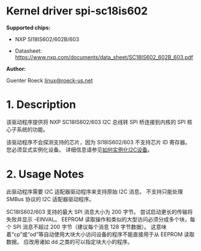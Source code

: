 
# Kernel driver spi-sc18is602

**Supported chips:**

- NXP SI18IS602/602B/603

- Datasheet: <https://www.nxp.com/documents/data_sheet/SC18IS602_602B_603.pdf>

**Author:**

Guenter Roeck <linux@roeck-us.net>


# 1. Description

该驱动程序提供将 NXP SC18IS602/603 I2C 总线转 SPI 桥连接到内核的 SPI 核心子系统的功能。

该驱动程序不会探测支持的芯片，因为 SI18IS602/603 不支持芯片 ID 寄存器。 您必须显式实例化设备。 详细信息请参见[如何实例化I2C设备](../i2c/intr_i2c_instantiate.md)。


# 2. Usage Notes

此驱动程序需要 I2C 适配器驱动程序来支持原始 I2C 消息。 不支持只能处理 SMBus 协议的 I2C 适配器驱动程序。

SC18IS602/603 支持的最大 SPI 消息大小为 200 字节。 尝试启动更长的传输将失败并显示 -EINVAL。 EEPROM 读取操作和类似的大型访问必须分成多个块，每个 SPI 消息不超过 200 字节（建议每个消息 128 字节数据）。 这意味着“cp”或“od”等自动使用大块大小访问设备的程序不能直接用于从 EEPROM 读取数据。 应改用诸如 dd 之类的可以指定块大小的程序。

